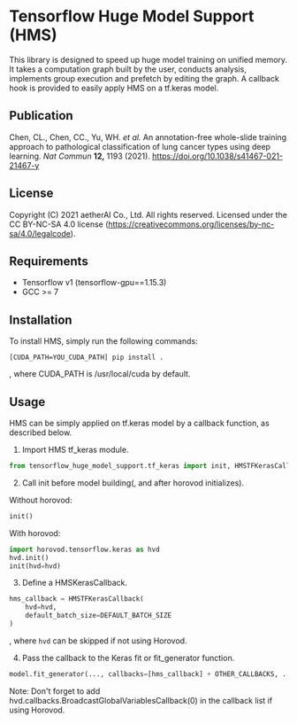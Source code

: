 # Tensorflow Huge Model Support (HMS)

This library is designed to speed up huge model training on unified memory. 
It takes a computation graph built by the user, conducts analysis, implements group execution and prefetch by editing the graph.
A callback hook is provided to easily apply HMS on a tf.keras model.

## Publication

Chen, CL., Chen, CC., Yu, WH. *et al.* An annotation-free whole-slide training approach to pathological classification of lung cancer types using deep learning. *Nat Commun* **12,** 1193 (2021). https://doi.org/10.1038/s41467-021-21467-y

## License

Copyright (C) 2021 aetherAI Co., Ltd.
All rights reserved.
Licensed under the CC BY-NC-SA 4.0 license (https://creativecommons.org/licenses/by-nc-sa/4.0/legalcode).

## Requirements

- Tensorflow v1 (tensorflow-gpu==1.15.3)
- GCC >= 7

## Installation

To install HMS, simply run the following commands:
```
[CUDA_PATH=YOU_CUDA_PATH] pip install .
```
, where CUDA_PATH is /usr/local/cuda by default.

## Usage

HMS can be simply applied on tf.keras model by a callback function, as described below.

1. Import HMS tf_keras module.
```python
from tensorflow_huge_model_support.tf_keras import init, HMSTFKerasCallback
```

2. Call init before model building(, and after horovod initializes).

Without horovod:
```python
init()
```

With horovod:
```python
import horovod.tensorflow.keras as hvd
hvd.init()
init(hvd=hvd)
```

3.  Define a HMSKerasCallback.
```python
hms_callback = HMSTFKerasCallback(
    hvd=hvd,
    default_batch_size=DEFAULT_BATCH_SIZE
)
```
, where `hvd` can be skipped if not using Horovod. 

4. Pass the callback to the Keras fit or fit_generator function.
```python
model.fit_generator(..., callbacks=[hms_callback] + OTHER_CALLBACKS, ...)
```

Note: Don't forget to add hvd.callbacks.BroadcastGlobalVariablesCallback(0) in the callback list if using Horovod.
